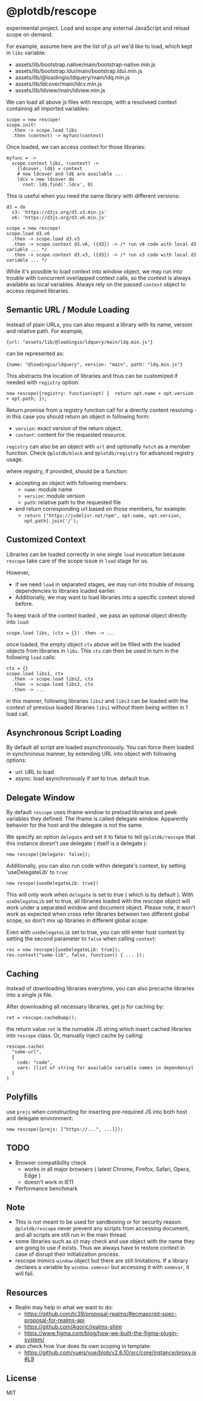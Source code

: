 # @plotdb/rescope

experimental project. Load and scope any external JavaScript and reload scope on demand. 

For example, assume here are the list of js url we'd like to load, which kept in `libs` variable:

 - assets/lib/bootstrap.native/main/bootstrap-native.min.js
 - assets/lib/bootstrap.ldui/main/bootstrap.ldui.min.js
 - assets/lib/@loadingio/ldquery/main/ldq.min.js
 - assets/lib/ldcover/main/ldcv.min.js
 - assets/lib/ldview/main/ldview.min.js


We can load all above js files with rescope, with a resolveed context containing all imported variables:

    scope = new rescope!
    scope.init!
      .then -> scope.load libs
      .then (context) -> myfunc(context)


Once loaded, we can access context for those libraries:

    myfunc = ->
      scope.context libs, (context) ->
        {ldcover, ld$} = context
        # now ldcover and ld$ are available ...
        ldcv = new ldcover do
          root: ld$.find('.ldcv', 0)

This is useful when you need the same library with different versions:

    d3 = do
      v3: 'https://d3js.org/d3.v3.min.js'
      v6: 'https://d3js.org/d3.v6.min.js'

    scope = new rescope!
    scope.load d3.v6
      .then -> scope.load d3.v3
      .then -> scope.context d3.v6, ({d3}) -> /* run v6 code with local d3 variable ... */
      .then -> scope.context d3.v3, ({d3}) -> /* run v3 code with local d3 variable ... */

While it's possible to load context into window object, we may run into trouble with concurrent overlapped context calls, so the context is always available as local variables. Always rely on the passed `context` object to access required libraries.


## Semantic URL / Module Loading

Instead of plain URLs, you can also request a library with its name, version and relative path. For example, 

    {url: "assets/lib/@loadingio/ldquery/main/ldq.min.js"}

can be represented as:

    {name: "@loadingio/ldquery", version: "main", path: "ldq.min.js"}

This abstracts the location of libraries and thus can be customized if needed with `registry` option:

    new rescope({registry: function(opt) {  return opt.name + opt.version + opt.path; });

Return promise from a registry function call for a directly content resolving - in this case you should return an object in following form:

 - `version`: exact version of the return object.
 - `content`: content for the requested resource.

`registry` can also be an object with `url` and optionally `fetch` as a member function. Check `@plotdb/block` and `@plotdb/registry` for advanced registry usage.


where registry, if provided, should be a function:

 - accepting an object with following members:
   - `name`: module name
   - `version`: module version
   - `path`: relative path to the requested file
 - and return corresponding url based on those members, for example:
   - `return ["https://jsdelivr.net/npm", opt.name, opt.version, opt.path].join('/');`


## Customized Context

Libraries can be loaded correctly in one single `load` invocation because `rescope` take care of the scope issue in `load` stage for us.

However,

 - if we need `load` in separated stages, we may run into trouble of missing dependencies to libraries loaded earlier.
 - Additionally, we may want to load libraries into a specific context stored before.

To keep track of the context loaded , we pass an optional object directly into `load`:

    scope.load libs, (ctx = {}) .then -> ...

once loaded, the empty object `ctx` above will be filled with the loaded objects from libraries in `libs`. This `ctx` can then be used in turn in the following `load` calls:

    ctx = {}
    scope.load libs1, ctx
      .then -> scope.load libs2, ctx
      .then -> scope.load libs3, ctx
      .then -> ...

in this manner, following libraries `libs2` and `libs3` can be loaded with the context of previous loaded libraries `libs1` without them being written in 1 load call.


## Asynchronous Script Loading

By default all script are loaded asynchronously. You can force them loaded in synchronous manner, by extending URL into object with following options:

 - url: URL to load
 - async: load asynchronously if set to true. default true.


## Delegate Window

By default `rescope` uses iframe window to preload libraries and peek variables they defined. The iframe is called delegate window. Apparently behavior for the host and the delegate is not the same.

We specify an option `delegate` and set it to false to tell `@plotdb/rescope` that this instance doesn't use delegate ( itself is a delegate ):

    new rescope({delegate: false});

Additionally, you can also run code within delegate's context, by setting 'useDelegateLib' to `true`:

    new resope({useDelegateLib: true})

This will only work when `delegate` is set to true ( which is by default ). With `useDelegateLib` set to true, all libraries loaded with the rescope object will work under a separated window and document object. Please note, it won't work as expected when cross refer libraries between two different global scope, so don't mix up libraries in different global scope.

Even with `useDelegateLib` set to true, you can still enter host context by setting the second parameter to `false` when calling `context`:

    res = new rescope({useDelegateLib: true});
    res.context("some-lib", false, function() { ... });

## Caching

Instead of downloading libraries everytime, you can also precache libraries into a single js file.

After downloading all necessary libraries, get js for caching by:

    ret = rescope.cacheDump();

the return value `ret` is the runnable JS string which insert cached libraries into `rescope` class. Or, manually inject cache by calling:

    rescope.cache(
      "some-url",
      {
        code: "code",
        vars: [list of string for available variable names in dependency]
      }
    )


## Polyfills

use `prejs` when constructing for inserting pre-required JS into both host and delegate environment:

    new rescope({prejs: ["https://...", ...]});


## TODO

 - Browser compatibility check
   - works in all major browsers ( latest Chrome, Firefox, Safari, Opera, Edge )
   - doesn't work in IE11
 - Performance benchmark


## Note

 - This is not meant to be used for sandboxing or for security reason. `@plotdb/rescope` never prevent any scripts from accessing document, and all scripts are still run in the main thread.
 - some libraries such as `d3` may check and use object with the name they are going to use if exists. Thus we always have to restore context in case of disrupt their initialization process.
 - rescope mimics `window` object but there are still limitations. If a library declares a variable by `window.somevar` but accessing it with `somevar`, it will fail.


## Resources

 - Realm may help in what we want to do:
   - https://github.com/tc39/proposal-realms/#ecmascript-spec-proposal-for-realms-api
   - https://github.com/Agoric/realms-shim
   - https://www.figma.com/blog/how-we-built-the-figma-plugin-system/
 - also check how Vue does its own scoping in template:
   - https://github.com/vuejs/vue/blob/v2.6.10/src/core/instance/proxy.js#L9


## License 

MIT
